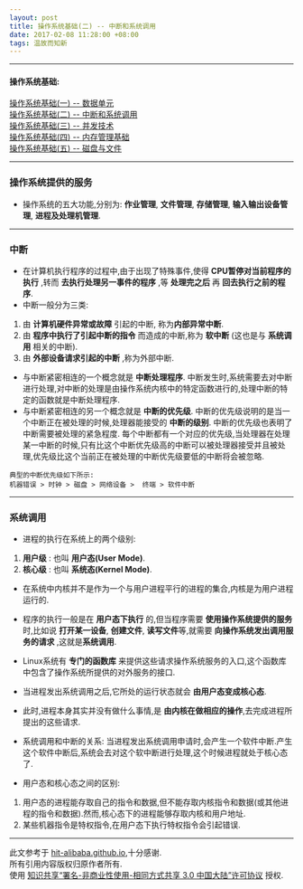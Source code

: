 ```yaml
---
layout: post
title: 操作系统基础(二) -- 中断和系统调用
date: 2017-02-08 11:28:00 +08:00
tags: 温故而知新
---
```


***

#### 操作系统基础:

[操作系统基础(一) -- 数据单元][arch]  
[操作系统基础(二) -- 中断和系统调用][interrupt_and_syscall]  
[操作系统基础(三) -- 并发技术][concurrency]  
[操作系统基础(四) -- 内存管理基础][memory_management]  
[操作系统基础(五) -- 磁盘与文件][disk_and_file]  

***

### 操作系统提供的服务

* 操作系统的五大功能,分别为: **作业管理**, **文件管理**, **存储管理**, **输入输出设备管理**, **进程及处理机管理**.

***

### 中断

* 在计算机执行程序的过程中,由于出现了特殊事件,使得 **CPU暂停对当前程序的执行** ,转而 **去执行处理另一事件的程序** ,等 **处理完之后** 再 **回去执行之前的程序**.
* 中断一般分为三类:
1. 由 **计算机硬件异常或故障** 引起的中断, 称为**内部异常中断**.
2. 由 **程序中执行了引起中断的指令** 而造成的中断,称为 **软中断** (这也是与 **系统调用** 相关的中断).
3. 由 **外部设备请求引起的中断** ,称为外部中断.
* 与中断紧密相连的一个概念就是 **中断处理程序**. 中断发生时,系统需要去对中断进行处理,对中断的处理是由操作系统内核中的特定函数进行的,处理中断的特定的函数就是中断处理程序.
* 与中断紧密相连的另一个概念就是 **中断的优先级**. 中断的优先级说明的是当一个中断正在被处理的时候,处理器能接受的 **中断的级别**. 中断的优先级也表明了中断需要被处理的紧急程度. 每个中断都有一个对应的优先级,当处理器在处理某一中断的时候,只有比这个中断优先级高的中断可以被处理器接受并且被处理,优先级比这个当前正在被处理的中断优先级要低的中断将会被忽略.

```plain
典型的中断优先级如下所示:
机器错误 > 时钟 > 磁盘 > 网络设备 >  终端 > 软件中断
```

***

### 系统调用

* 进程的执行在系统上的两个级别:
1. **用户级** : 也叫 **用户态(User Mode)**.
2. **核心级** : 也叫 **系统态(Kernel Mode)**.
* 在系统中内核并不是作为一个与用户进程平行的进程的集合,内核是为用户进程运行的.

* 程序的执行一般是在 **用户态下执行** 的,但当程序需要 **使用操作系统提供的服务** 时,比如说 **打开某一设备**, **创建文件**, **读写文件**等,就需要 **向操作系统发出调用服务的请求** ,这就是**系统调用**.
* Linux系统有 **专门的函数库** 来提供这些请求操作系统服务的入口,这个函数库中包含了操作系统所提供的对外服务的接口.
* 当进程发出系统调用之后,它所处的运行状态就会 **由用户态变成核心态**.
* 此时,进程本身其实并没有做什么事情,是 **由内核在做相应的操作**,去完成进程所提出的这些请求.

* 系统调用和中断的关系: 当进程发出系统调用申请时,会产生一个软件中断.产生这个软件中断后,系统会去对这个软中断进行处理,这个时候进程就处于核心态了.

* 用户态和核心态之间的区别:
1. 用户态的进程能存取自己的指令和数据,但不能存取内核指令和数据(或其他进程的指令和数据).然而,核心态下的进程能够存取内核和用户地址.
2. 某些机器指令是特权指令,在用户态下执行特权指令会引起错误.

***

此文参考于 [hit-alibaba.github.io][hit-alibaba.github.io],十分感谢.  
所有引用内容版权归原作者所有.  
使用 [知识共享“署名-非商业性使用-相同方式共享 3.0 中国大陆”许可协议][Lisence] 授权.

[hit-alibaba.github.io]: https://hit-alibaba.github.io/interview/
[Lisence]: https://creativecommons.org/licenses/by-nc-sa/3.0/cn/

[arch]: /2017/02/basics-about-arch/ 'arch'
[interrupt_and_syscall]: /2017/02/basics-about-interrupt-and-syscall/ 'interrupt_and_syscall'
[concurrency]: /2017/02/basics-about-concurrency/ 'concurrency'
[memory_management]: /2017/02/basics-about-memory-management/ 'memory_management'
[disk_and_file]: /2017/02/basics-about-disk-and-file/ 'disk_and_file'